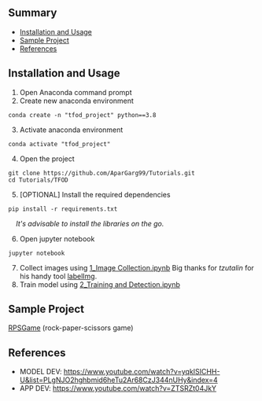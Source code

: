 ## Summary
  - [Installation and Usage](#installation-and-usage)
  - [Sample Project](#sample-project)
  - [References](#references)
  
## Installation and Usage
1. Open Anaconda command prompt
2. Create new anaconda environment
```
conda create -n "tfod_project" python==3.8
```
3. Activate anaconda environment
```
conda activate "tfod_project"
```
4. Open the project
```
git clone https://github.com/AparGarg99/Tutorials.git
cd Tutorials/TFOD
```
5. [OPTIONAL] Install the required dependencies
```
pip install -r requirements.txt
```
&nbsp;&nbsp;&nbsp;&nbsp;*It's advisable to install the libraries on the go.*

6. Open jupyter notebook
```
jupyter notebook
```
7. Collect images using [1_Image Collection.ipynb](https://github.com/AparGarg99/Tutorials/blob/master/TFOD/1_Image%20Collection.ipynb)
Big thanks for *tzutalin* for his handy tool <a href="https://github.com/tzutalin/labelImg"> labelImg</a>.
8. Train model using [2_Training and Detection.ipynb](https://github.com/AparGarg99/Tutorials/blob/master/TFOD/2_Training%20and%20Detection.ipynb)

## Sample Project
[RPSGame](https://github.com/AparGarg99/RPSGame) (rock-paper-scissors game)

## References
* MODEL DEV: https://www.youtube.com/watch?v=yqkISICHH-U&list=PLgNJO2hghbmid6heTu2Ar68CzJ344nUHy&index=4
* APP DEV: https://www.youtube.com/watch?v=ZTSRZt04JkY
